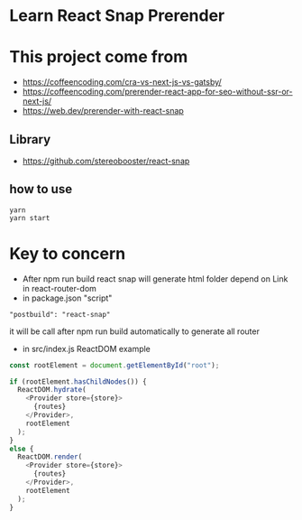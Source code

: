 # Learn React Snap Prerender

# This project come from
- https://coffeencoding.com/cra-vs-next-js-vs-gatsby/
- https://coffeencoding.com/prerender-react-app-for-seo-without-ssr-or-next-js/
- https://web.dev/prerender-with-react-snap

## Library
- https://github.com/stereobooster/react-snap

## how to use
```
yarn
yarn start
```

# Key to concern
- After npm run build react snap will generate html folder depend on Link in react-router-dom
- in package.json "script"
```
"postbuild": "react-snap"
```
it will be call after npm run build automatically to generate all router

- in src/index.js ReactDOM example

```javascript
const rootElement = document.getElementById("root");

if (rootElement.hasChildNodes()) {
  ReactDOM.hydrate(
    <Provider store={store}>
      {routes}
    </Provider>,
    rootElement
  );
}
else {
  ReactDOM.render(
    <Provider store={store}>
      {routes}
    </Provider>,
    rootElement
  );
}
```
